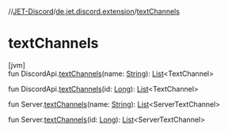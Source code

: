 //[JET-Discord](../../index.md)/[de.jet.discord.extension](index.md)/[textChannels](text-channels.md)

# textChannels

[jvm]\
fun DiscordApi.[textChannels](text-channels.md)(name: [String](https://kotlinlang.org/api/latest/jvm/stdlib/kotlin/-string/index.html)): [List](https://kotlinlang.org/api/latest/jvm/stdlib/kotlin.collections/-list/index.html)&lt;TextChannel&gt;

fun DiscordApi.[textChannels](text-channels.md)(id: [Long](https://kotlinlang.org/api/latest/jvm/stdlib/kotlin/-long/index.html)): [List](https://kotlinlang.org/api/latest/jvm/stdlib/kotlin.collections/-list/index.html)&lt;TextChannel&gt;

fun Server.[textChannels](text-channels.md)(name: [String](https://kotlinlang.org/api/latest/jvm/stdlib/kotlin/-string/index.html)): [List](https://kotlinlang.org/api/latest/jvm/stdlib/kotlin.collections/-list/index.html)&lt;ServerTextChannel&gt;

fun Server.[textChannels](text-channels.md)(id: [Long](https://kotlinlang.org/api/latest/jvm/stdlib/kotlin/-long/index.html)): [List](https://kotlinlang.org/api/latest/jvm/stdlib/kotlin.collections/-list/index.html)&lt;ServerTextChannel&gt;
